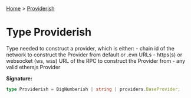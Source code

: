 [Home](../index.md) &gt; [Providerish](./providerish.md)

# Type Providerish

Type needed to construct a provider, which is either: - chain id of the network to construct the Provider from default or .evn URLs - https(s) or websocket (ws, wss) URL of the RPC to construct the Provider from - any valid ethersjs Provider

<b>Signature:</b>

```typescript
type Providerish = BigNumberish | string | providers.BaseProvider;
```
